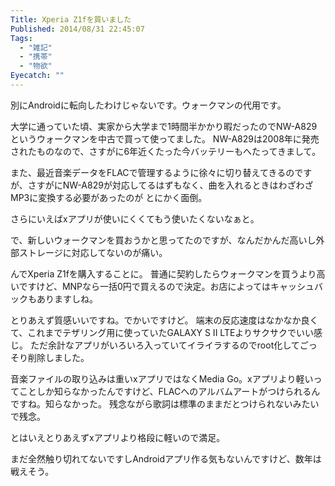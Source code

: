 ```yaml
---
Title: Xperia Z1fを買いました
Published: 2014/08/31 22:45:07
Tags:
  - "雑記"
  - "携帯"
  - "物欲"
Eyecatch: ""
---
```

別にAndroidに転向したわけじゃないです。ウォークマンの代用です。

大学に通っていた頃、実家から大学まで1時間半かかり暇だったのでNW-A829というウォークマンを中古で買って使ってました。
NW-A829は2008年に発売されたものなので、さすがに6年近くたった今バッテリーもへたってきまして。

また、最近音楽データをFLACで管理するように徐々に切り替えてきるのですが、さすがにNW-A829が対応してるはずもなく、曲を入れるときはわざわざMP3に変換する必要があったのが
とにかく面倒。

さらにいえばxアプリが使いにくくてもう使いたくないなぁと。

で、新しいウォークマンを買おうかと思ってたのですが、なんだかんだ高いし外部ストレージに対応してないのが痛い。

んでXperia Z1fを購入することに。
普通に契約したらウォークマンを買うより高いですけど、MNPなら一括0円で買えるので決定。お店によってはキャッシュバックもありますしね。

とりあえず質感いいですね。でかいですけど。
端末の反応速度はなかなか良くて、これまでテザリング用に使っていたGALAXY S II LTEよりサクサクでいい感じ。
ただ余計なアプリがいろいろ入っていてイライラするのでroot化してごっそり削除しました。

音楽ファイルの取り込みは重いxアプリではなくMedia Go。xアプリより軽いってことしか知らなかったんですけど、FLACへのアルバムアートがつけられるんですね。知らなかった。
残念ながら歌詞は標準のままだとつけられないみたいで残念。

とはいえとりあえずxアプリより格段に軽いので満足。

まだ全然触り切れてないですしAndroidアプリ作る気もないんですけど、数年は戦えそう。